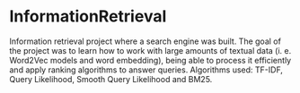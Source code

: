 # InformationRetrieval
Information retrieval project where a search engine was built. The goal of the project was to learn how to work with large amounts of textual data (i. e. Word2Vec models and word embedding), being able to process it efficiently and apply ranking algorithms to answer queries. 
Algorithms used: TF-IDF, Query Likelihood, Smooth Query Likelihood and BM25.
